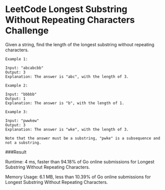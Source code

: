 # LeetCode Longest Substring Without Repeating Characters Challenge

Given a string, find the length of the longest substring without repeating characters.

```
Example 1:

Input: "abcabcbb"
Output: 3 
Explanation: The answer is "abc", with the length of 3. 

Example 2:

Input: "bbbbb"
Output: 1
Explanation: The answer is "b", with the length of 1.

Example 3:

Input: "pwwkew"
Output: 3
Explanation: The answer is "wke", with the length of 3. 

Note that the answer must be a substring, "pwke" is a subsequence and not a substring.
```

###Result

Runtime: 4 ms, faster than 94.18% of Go online submissions for Longest Substring Without Repeating Characters.

Memory Usage: 6.1 MB, less than 10.39% of Go online submissions for Longest Substring Without Repeating Characters.
